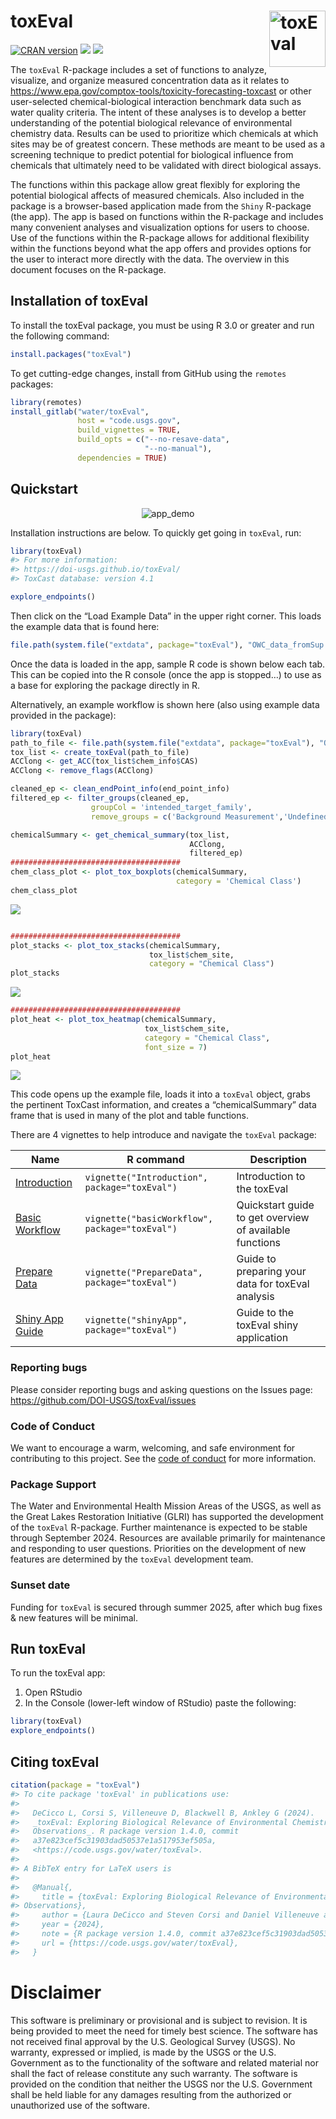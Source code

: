 # toxEval <img src="man/figures/toxEval.png" alt="toxEval" class="logo" style="width:90px;height:auto;" align="right" />

[![CRAN
version](http://www.r-pkg.org/badges/version/toxEval)](https://cran.r-project.org/package=toxEval)
[![](http://cranlogs.r-pkg.org/badges/toxEval)](https://cran.r-project.org/package=toxEval)
[![](http://cranlogs.r-pkg.org/badges/grand-total/toxEval)](https://cran.r-project.org/package=toxEval)

The `toxEval` R-package includes a set of functions to analyze,
visualize, and organize measured concentration data as it relates to
<https://www.epa.gov/comptox-tools/toxicity-forecasting-toxcast> or
other user-selected chemical-biological interaction benchmark data such
as water quality criteria. The intent of these analyses is to develop a
better understanding of the potential biological relevance of
environmental chemistry data. Results can be used to prioritize which
chemicals at which sites may be of greatest concern. These methods are
meant to be used as a screening technique to predict potential for
biological influence from chemicals that ultimately need to be validated
with direct biological assays.

The functions within this package allow great flexibly for exploring the
potential biological affects of measured chemicals. Also included in the
package is a browser-based application made from the `Shiny` R-package
(the app). The app is based on functions within the R-package and
includes many convenient analyses and visualization options for users to
choose. Use of the functions within the R-package allows for additional
flexibility within the functions beyond what the app offers and provides
options for the user to interact more directly with the data. The
overview in this document focuses on the R-package.

## Installation of toxEval

To install the toxEval package, you must be using R 3.0 or greater and
run the following command:

``` r
install.packages("toxEval")
```

To get cutting-edge changes, install from GitHub using the `remotes`
packages:

``` r
library(remotes)
install_gitlab("water/toxEval",
               host = "code.usgs.gov",
               build_vignettes = TRUE, 
               build_opts = c("--no-resave-data",
                              "--no-manual"),
               dependencies = TRUE)
```

## Quickstart

<p align="center">
<img src="https://code.usgs.gov/water/toxEval/raw/main/man/figures/app.gif" alt="app_demo">
</p>

Installation instructions are below. To quickly get going in `toxEval`,
run:

``` r
library(toxEval)
#> For more information:
#> https://doi-usgs.github.io/toxEval/
#> ToxCast database: version 4.1
```

``` r
explore_endpoints()
```

Then click on the “Load Example Data” in the upper right corner. This
loads the example data that is found here:

``` r
file.path(system.file("extdata", package="toxEval"), "OWC_data_fromSup.xlsx")
```

Once the data is loaded in the app, sample R code is shown below each
tab. This can be copied into the R console (once the app is stopped…) to
use as a base for exploring the package directly in R.

Alternatively, an example workflow is shown here (also using example
data provided in the package):

``` r
library(toxEval)
path_to_file <- file.path(system.file("extdata", package="toxEval"), "OWC_data_fromSup.xlsx")
tox_list <- create_toxEval(path_to_file)
ACClong <- get_ACC(tox_list$chem_info$CAS)
ACClong <- remove_flags(ACClong)

cleaned_ep <- clean_endPoint_info(end_point_info)
filtered_ep <- filter_groups(cleaned_ep, 
                  groupCol = 'intended_target_family',
                  remove_groups = c('Background Measurement','Undefined'))

chemicalSummary <- get_chemical_summary(tox_list, 
                                        ACClong, 
                                        filtered_ep)
######################################
chem_class_plot <- plot_tox_boxplots(chemicalSummary,
                                     category = 'Chemical Class')
chem_class_plot
```

![](man/figures/README-unnamed-chunk-7-1.png)

``` r

######################################
plot_stacks <- plot_tox_stacks(chemicalSummary, 
                               tox_list$chem_site, 
                               category = "Chemical Class")
plot_stacks
```

![](man/figures/README-unnamed-chunk-7-2.png)

``` r
######################################
plot_heat <- plot_tox_heatmap(chemicalSummary, 
                              tox_list$chem_site, 
                              category = "Chemical Class",
                              font_size = 7)
plot_heat
```

![](man/figures/README-unnamed-chunk-7-3.png)

This code opens up the example file, loads it into a `toxEval` object,
grabs the pertinent ToxCast information, and creates a “chemicalSummary”
data frame that is used in many of the plot and table functions.

There are 4 vignettes to help introduce and navigate the `toxEval`
package:

| Name | R command | Description |
|------------|--------------|----------------------------------------------|
| [Introduction](https://rconnect.usgs.gov/toxEval_docs/articles/Introduction.html) | `vignette("Introduction", package="toxEval")` | Introduction to the toxEval |
| [Basic Workflow](https://rconnect.usgs.gov/toxEval_docs/articles/basicWorkflow.html) | `vignette("basicWorkflow", package="toxEval")` | Quickstart guide to get overview of available functions |
| [Prepare Data](https://rconnect.usgs.gov/toxEval_docs/articles/PrepareData.html) | `vignette("PrepareData", package="toxEval")` | Guide to preparing your data for toxEval analysis |
| [Shiny App Guide](https://rconnect.usgs.gov/toxEval_docs/articles/shinyApp.html) | `vignette("shinyApp", package="toxEval")` | Guide to the toxEval shiny application |

### Reporting bugs

Please consider reporting bugs and asking questions on the Issues page:
<https://github.com/DOI-USGS/toxEval/issues>

### Code of Conduct

We want to encourage a warm, welcoming, and safe environment for
contributing to this project. See the [code of
conduct](https://github.com/DOI-USGS/toxEval/blob/main/CONDUCT.md) for
more information.

### Package Support

The Water and Environmental Health Mission Areas of the USGS, as well as
the Great Lakes Restoration Initiative (GLRI) has supported the
development of the `toxEval` R-package. Further maintenance is expected
to be stable through September 2024. Resources are available primarily
for maintenance and responding to user questions. Priorities on the
development of new features are determined by the `toxEval` development
team.

### Sunset date

Funding for `toxEval` is secured through summer 2025, after which bug
fixes & new features will be minimal.

## Run toxEval

To run the toxEval app:

1.  Open RStudio
2.  In the Console (lower-left window of RStudio) paste the following:

``` r
library(toxEval)
explore_endpoints()
```

## Citing toxEval

``` r
citation(package = "toxEval")
#> To cite package 'toxEval' in publications use:
#> 
#>   DeCicco L, Corsi S, Villeneuve D, Blackwell B, Ankley G (2024).
#>   _toxEval: Exploring Biological Relevance of Environmental Chemistry
#>   Observations_. R package version 1.4.0, commit
#>   a37e823cef5c31903dad50537e1a517953ef505a,
#>   <https://code.usgs.gov/water/toxEval>.
#> 
#> A BibTeX entry for LaTeX users is
#> 
#>   @Manual{,
#>     title = {toxEval: Exploring Biological Relevance of Environmental Chemistry
#> Observations},
#>     author = {Laura DeCicco and Steven Corsi and Daniel Villeneuve and Brett Blackwell and Gerald Ankley},
#>     year = {2024},
#>     note = {R package version 1.4.0, commit a37e823cef5c31903dad50537e1a517953ef505a},
#>     url = {https://code.usgs.gov/water/toxEval},
#>   }
```

# Disclaimer

This software is preliminary or provisional and is subject to revision.
It is being provided to meet the need for timely best science. The
software has not received final approval by the U.S. Geological Survey
(USGS). No warranty, expressed or implied, is made by the USGS or the
U.S. Government as to the functionality of the software and related
material nor shall the fact of release constitute any such warranty. The
software is provided on the condition that neither the USGS nor the U.S.
Government shall be held liable for any damages resulting from the
authorized or unauthorized use of the software.
